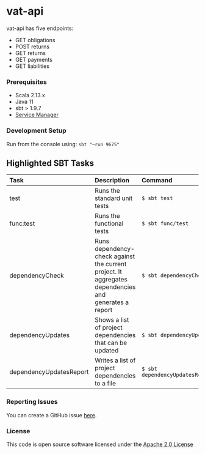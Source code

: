 # vat-api

vat-api has five endpoints:
  - GET obligations
  - POST returns
  - GET returns
  - GET payments
  - GET liabilities

### Prerequisites 
- Scala 2.13.x
- Java 11
- sbt > 1.9.7
- [Service Manager](https://github.com/hmrc/service-manager)

### Development Setup

Run from the console using: `sbt "~run 9675"`

## Highlighted SBT Tasks
Task | Description | Command
:-------|:------------|:-----
test | Runs the standard unit tests | ```$ sbt test```
func:test  | Runs the functional tests | ```$ sbt func/test ```
dependencyCheck | Runs dependency-check against the current project. It aggregates dependencies and generates a report | ```$ sbt dependencyCheck```
dependencyUpdates |  Shows a list of project dependencies that can be updated | ```$ sbt dependencyUpdates```
dependencyUpdatesReport | Writes a list of project dependencies to a file | ```$ sbt dependencyUpdatesReport```

### Reporting Issues

You can create a GitHub issue [here](https://github.com/hmrc/vat-api/issues).

### License

This code is open source software licensed under the [Apache 2.0 License]("http://www.apache.org/licenses/LICENSE-2.0.html")

